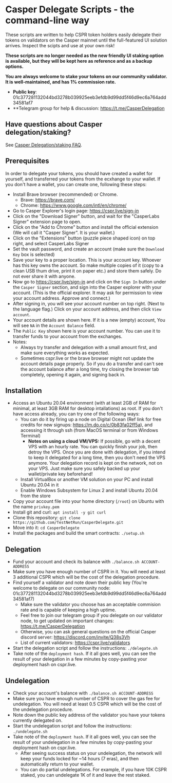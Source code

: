 # Casper Delegate Scripts - the command-line way

These scripts are written to help CSPR token holders easily delegate their tokens on validators on the Casper mainnet until the full-featured UI solution arrives. Inspect the scipts and use at your own risk!

**These scripts are no longer needed as the new friendly UI staking option is available, but they will be kept here as reference and as a backup options.**

**You are always welcome to stake your tokens on our community validator. It is well-maintained, and has 1% commission rate.**
* **Public key**: 01c377281132044bd3278b039925eeb3efdb9d99dd5f46d9ec6a764add34581af7
* **Telegram group for help & discussion: https://t.me/CasperDelegation

## Have questions about Casper delegation/staking?
See [Casper Delegation/staking FAQ](https://github.com/TestNetRun/CasperDelegate/blob/main/FAQ.md).

## Prerequisites
In order to delegate your tokens, you should have created a wallet for yourself, and transferred your tokens from the ecxhange to your wallet. If you don't have a wallet, you can create one, following these steps:
* Install Brave browser (recommended) or Chrome.
  * Brave: https://brave.com/
  * Chrome: https://www.google.com/intl/en/chrome/
* Go to Casper Explorer's login page: https://cspr.live/sign-in
* Click on the "Download Signer" button, and wait for the "CasperLabs Signer" extension page to open.
* Click on the "Add to Chrome" button and install the official extension (We will call it "Casper Signer". It is your wallet.)
* Click on the "Extensions" button (puzzle piece shaped icon) on top right, and select CasperLabs Signer
* Set the vault password, and create an account (make sure the `Download Key` box is selected)
* Save your key to a proper location. This is your account key. Whoever has this key owns the account. So make multiple copies of it (copy to a clean USB thum drive, print it on paper etc.) and store them safely. Do not ever share it with anyone.
* Now go to https://cspr.live/sign-in and click on the `Sign In` button under the `Casper Signer` section, and sign into the Casper explorer with your account. (This is the official explorer. It may ask for permission to view your account address. Approve and connect.)
* After signing in, you will see your account number on top right. (Next to the language flag.) Click on your account address, and then click `View account`.
* Your account details are shown here. If it is a new (empty) account, You will see `NA` in the `Account Balance` field.
* The `Public Key` shown here is your account number. You can use it to transfer funds to your account from the exchanges.
* Notes:
  * Always try transfer and delegation with a small amount first, and make sure everything works as expected.
  * Sometimes cspr.live or the brave browser might not update the account details page properly. So if you do a transfer and can't see the account balance after
    a long time, try closing the browser tab completely, opening it again, and signing back in.

## Installation
* Access an Ubuntu 20.04 environment (with at least 2GB of RAM for minimal, at least 3GB RAM for desktop intallations) as root. If you don't have access already, you can try one of the following ways:
  * You can do it by firing up a node on Digital Ocean (Ref link for free credits for new signups: https://m.do.co/c/0b83fa02ff5a), and accessing it through ssh (from MacOS terminal or from Windows Terminal)
    * **Notes on using a cloud VM/VPS:** If possible, go with a decent VPS with an hourly rate. You can quickly finish your job, then detroy the VPS. Once you are done with delegation, if you intend to keep it delegated for a long time, then you don't need the VPS anymore. Your delegation record is kept on the network, not on your VPS. Just make sure you safely backed up your wallet/private key beforehand!
  * Install VirtualBox or another VM solution on your PC and install Ubuntu 20.04 in it
  * Enable Windows Subsystem for Linux 2 and install Ubuntu 20.04 from the store
* Copy your account file into your home directory (`/root`) on Ubuntu with the name `privkey.pem`
* Install git and curl: `apt install -y git curl`
* Clone this repository: `git clone https://github.com/TestNetRun/CasperDelegate.git`
* Move into it: `cd CasperDelegate`
* Install the packages and build the smart contracts: `./setup.sh`

## Delegation
* Fund your account and check its balance with `./balance.sh ACCOUNT-ADDRESS`
* Make sure you have enough number of CSPR in it. You will need at least 3 additional CSPR which will be the cost of the delegation procedure.
* Find yourself a validator and note down their public key (You're welcome to delegate on our community node: 01c377281132044bd3278b039925eeb3efdb9d99dd5f46d9ec6a764add34581af7)
  * Make sure the validator you choose has an acceptable commision rate and is capable of keeping a high uptime.
  * Feel free to join our telegram group if you delegate on our validator node, to get updated on important changes: https://t.me/CasperDelegation
  * Otherwise, you can ask general questions on the official Casper discord server: https://discord.com/invite/Q38s3Vh
  * List of current validators: https://cspr.live/validators
* Start the delegation script and follow the instructions: `./delegate.sh`
* Take note of the `deployment hash`. If it all goes well, you can see the result of your delegation in a few minutes by copy-pasting your deployment hash on cspr.live.

## Undelegation
* Check your account's balance with `./balance.sh ACCOUNT-ADDRESS`
* Make sure you have enough number of CSPR to cover the gas fee for undelegation. You will need at least 0.5 CSPR which will be the cost of the undelegation procedure.
* Note down the public key address of the validator you have your tokens currently delegated on.
* Start the undelegation script and follow the instructions: `./undelegate.sh`
* Take note of the `deployment hash`. If it all goes well, you can see the result of your undelegation in a few minutes by copy-pasting your deployment hash on cspr.live.
  * After seeing success status on your undelegation, the network will keep your funds locked for ~14 hours (7 eras), and then automatically return to your wallet.
  * You can do partial undelegations. For example, if you have 10K CSPR staked, you can undelegate 1K of it and leave the rest staked.
  

